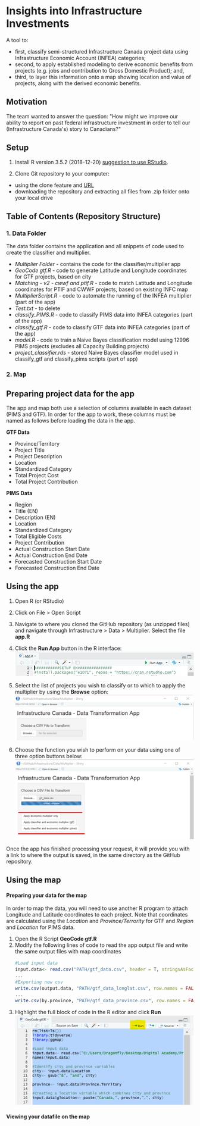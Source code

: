 # Insights into Infrastructure Investments
A tool to:
- first, classify semi-structured Infrastructure Canada project data using Infrastructure Economic Account (INFEA) categories; 
- second, to apply established modeling to derive economic benefits from projects (e.g. jobs and contribution to Gross Domestic Product); and,
- third, to layer this information onto a map showing location and value of projects, along with the derived economic benefits.

## Motivation
The team wanted to answer the question: "How might we improve our ability to report on past federal infrastructure investment in order to tell our (Infrastructure Canada's) story to Canadians?"

## Setup
1. Install R version 3.5.2 (2018-12-20) [suggestion to use RStudio](https://www.rstudio.com/).

2. Clone Git repository to your computer:
- using the clone feature and [URL](https://github.com/CathyDovan/Infrastructure.git)
- downloading the repository and extracting all files from .zip folder onto your local drive

## Table of Contents (Repository Structure)
### 1. Data Folder
The data folder contains the application and all snippets of code used to create the classifier and multiplier.
   - *Multiplier Folder* - contains the code for the classifier/multiplier app
   - *GeoCode gtf.R* -  code to generate Latitude and Longitude coordinates for GTF projects, based on city
   - *Matching - v2 - cwwf and ptif.R*	- code to match Latitude and Longitude coordinates for PTIF and CWWF projects, based on existing INFC map
   - *MultiplierScript.R* - code to automate the running of the INFEA multiplier (part of the app)
   - *Test.txt* - to delete
   - *classify_PIMS.R*	- code to classify PIMS data into INFEA categories (part of the app)
   - *classify_gtf.R* - code to classify GTF data into INFEA categories (part of the app)
   - *model.R* - code to train a Naive Bayes classification model using 12996 PIMS projects (excludes all Capacity Building projects)
   - *project_classifier.rds* - stored Naive Bayes classifier model used in classify_gtf and classify_pims scripts (part of app)
### 2. Map


## Preparing project data for the app
The app and map both use a selection of columns available in each dataset (PIMS and GTF). In order for the app to work, these columns must be named as follows before loading the data in the app.

**GTF Data**
- Province/Territory
- Project Title
- Project Description
- Location
- Standardized Category
- Total Project Cost
- Total Project Contribution

**PIMS Data**
- Region
- Title (EN)
- Description (EN)
- Location
- Standardized Category
- Total Eligible Costs
- Project Contribution
- Actual Construction Start Date
- Actual Construction End Date
- Forecasted Construction Start Date
- Forecasted Construction End Date


## Using the app
1. Open R (or RStudio)
2. Click on File > Open Script
3. Navigate to where you cloned the GitHub repository (as unzipped files) and navigate through Infrastructure > Data > Multiplier. Select the file **app.R**
4. Click the **Run App** button in the R interface:
![](images/RunApp.PNG?raw=true "RunApp")

5. Select the list of projects you wish to classify or to which to apply the multiplier by using the **Browse** option:
![](images/OpenApp.png?raw=true "OpenApp")

6. Choose the function you wish to perform on your data using one of three option buttons below:
![](images/FunctionOptions.png?raw=true "Functions")

Once the app has finished processing your request, it will provide you with a link to where the output is saved, in the same directory as the GitHub repository.

## Using the map
#### Preparing your data for the map
In order to map the data, you will need to use another R program to attach Longitude and Latitude coordinates to each project. Note that coordinates are calculated using the *Location* and *Province/Terrority* for GTF and *Region* and *Location* for PIMS data.

1. Open the R Script **GeoCode gtf.R**
2. Modify the following lines of code to read the app output file and write the same output files with map coordinates 
   ```R
   #Load input data
   input.data<- read.csv("PATH/gtf_data.csv", header = T, stringsAsFactors = F)
   ...
   #Exporting new csv
   write.csv(output.data, "PATH/gtf_data_longlat.csv", row.names = FALSE)
   ...
   write.csv(by.province, "PATH/gtf_data_province.csv", row.names = FALSE)
   ```
3. Highlight the full block of code in the R editor and click **Run**
![](images/RunCoordGenerator.png?raw=true "GenerateCoordinates")

#### Viewing your datafile on the map








